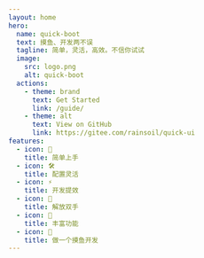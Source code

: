 ```yaml
---
layout: home
hero:
  name: quick-boot
  text: 摸鱼、开发两不误
  tagline: 简单，灵活，高效。不信你试试
  image:
    src: logo.png
    alt: quick-boot
  actions:
    - theme: brand
      text: Get Started
      link: /guide/
    - theme: alt
      text: View on GitHub
      link: https://gitee.com/rainsoil/quick-ui
features:
  - icon: 🌈
    title: 简单上手
  - icon: 🛠️
    title: 配置灵活
  - icon: ⚡️
    title: 开发提效
  - icon: 🙌
    title: 解放双手
  - icon: 🧮
    title: 丰富功能
  - icon: 🤏
    title: 做一个摸鱼开发
---
```


<style>
:root {
  --vp-home-hero-name-color: transparent;
  --vp-home-hero-name-background: -webkit-linear-gradient(120deg, #bd34fe, #41d1ff);
  --vp-home-hero-image-background-image: linear-gradient(-45deg, #bd34fe9e 50%, #47caff96  50%);
  --vp-home-hero-image-filter: blur(84px);
}
</style>
